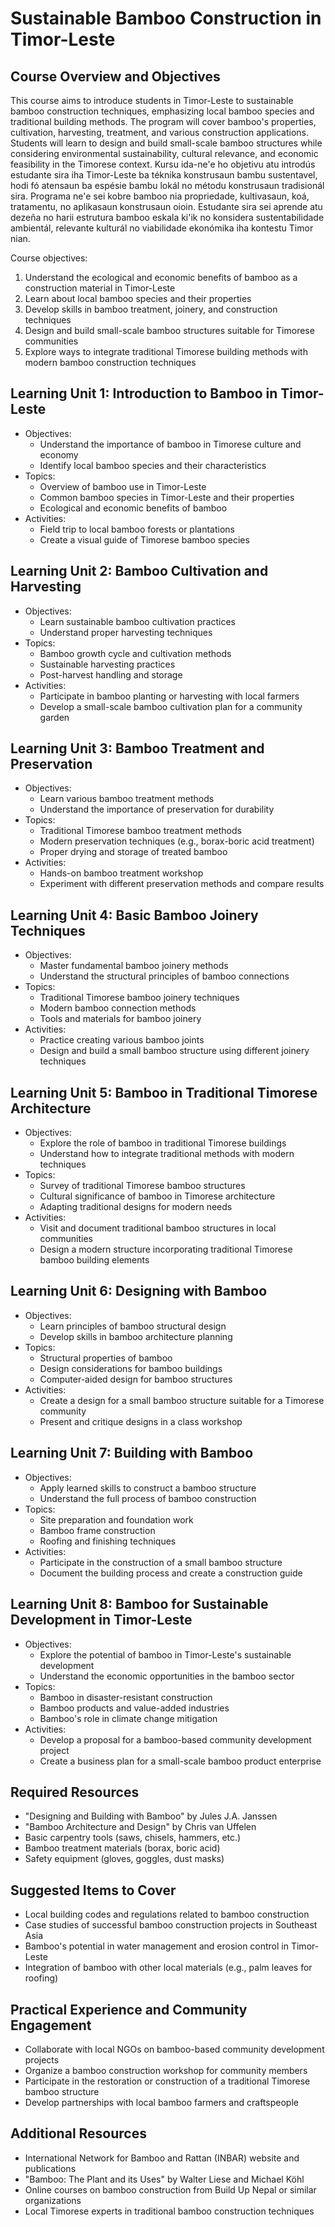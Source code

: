 # Sustainable Bamboo Construction in Timor-Leste

## Course Overview and Objectives

This course aims to introduce students in Timor-Leste to sustainable bamboo construction techniques, emphasizing local bamboo species and traditional building methods. The program will cover bamboo's properties, cultivation, harvesting, treatment, and various construction applications. Students will learn to design and build small-scale bamboo structures while considering environmental sustainability, cultural relevance, and economic feasibility in the Timorese context.
Kursu ida-ne'e ho objetivu atu introdús estudante sira iha Timor-Leste ba téknika konstrusaun bambu sustentavel, hodi fó atensaun ba espésie bambu lokál no métodu konstrusaun tradisionál sira. Programa ne'e sei kobre bamboo nia propriedade, kultivasaun, koá, tratamentu, no aplikasaun konstrusaun oioin. Estudante sira sei aprende atu dezeña no harii estrutura bamboo eskala ki'ik no konsidera sustentabilidade ambientál, relevante kulturál no viabilidade ekonómika iha kontestu Timor nian.

Course objectives:
1. Understand the ecological and economic benefits of bamboo as a construction material in Timor-Leste
2. Learn about local bamboo species and their properties
3. Develop skills in bamboo treatment, joinery, and construction techniques
4. Design and build small-scale bamboo structures suitable for Timorese communities
5. Explore ways to integrate traditional Timorese building methods with modern bamboo construction techniques

## Learning Unit 1: Introduction to Bamboo in Timor-Leste
- Objectives:
  * Understand the importance of bamboo in Timorese culture and economy
  * Identify local bamboo species and their characteristics
- Topics:
  * Overview of bamboo use in Timor-Leste
  * Common bamboo species in Timor-Leste and their properties
  * Ecological and economic benefits of bamboo
- Activities:
  * Field trip to local bamboo forests or plantations
  * Create a visual guide of Timorese bamboo species

## Learning Unit 2: Bamboo Cultivation and Harvesting
- Objectives:
  * Learn sustainable bamboo cultivation practices
  * Understand proper harvesting techniques
- Topics:
  * Bamboo growth cycle and cultivation methods
  * Sustainable harvesting practices
  * Post-harvest handling and storage
- Activities:
  * Participate in bamboo planting or harvesting with local farmers
  * Develop a small-scale bamboo cultivation plan for a community garden

## Learning Unit 3: Bamboo Treatment and Preservation
- Objectives:
  * Learn various bamboo treatment methods
  * Understand the importance of preservation for durability
- Topics:
  * Traditional Timorese bamboo treatment methods
  * Modern preservation techniques (e.g., borax-boric acid treatment)
  * Proper drying and storage of treated bamboo
- Activities:
  * Hands-on bamboo treatment workshop
  * Experiment with different preservation methods and compare results

## Learning Unit 4: Basic Bamboo Joinery Techniques
- Objectives:
  * Master fundamental bamboo joinery methods
  * Understand the structural principles of bamboo connections
- Topics:
  * Traditional Timorese bamboo joinery techniques
  * Modern bamboo connection methods
  * Tools and materials for bamboo joinery
- Activities:
  * Practice creating various bamboo joints
  * Design and build a small bamboo structure using different joinery techniques

## Learning Unit 5: Bamboo in Traditional Timorese Architecture
- Objectives:
  * Explore the role of bamboo in traditional Timorese buildings
  * Understand how to integrate traditional methods with modern techniques
- Topics:
  * Survey of traditional Timorese bamboo structures
  * Cultural significance of bamboo in Timorese architecture
  * Adapting traditional designs for modern needs
- Activities:
  * Visit and document traditional bamboo structures in local communities
  * Design a modern structure incorporating traditional Timorese bamboo building elements

## Learning Unit 6: Designing with Bamboo
- Objectives:
  * Learn principles of bamboo structural design
  * Develop skills in bamboo architecture planning
- Topics:
  * Structural properties of bamboo
  * Design considerations for bamboo buildings
  * Computer-aided design for bamboo structures
- Activities:
  * Create a design for a small bamboo structure suitable for a Timorese community
  * Present and critique designs in a class workshop

## Learning Unit 7: Building with Bamboo
- Objectives:
  * Apply learned skills to construct a bamboo structure
  * Understand the full process of bamboo construction
- Topics:
  * Site preparation and foundation work
  * Bamboo frame construction
  * Roofing and finishing techniques
- Activities:
  * Participate in the construction of a small bamboo structure
  * Document the building process and create a construction guide

## Learning Unit 8: Bamboo for Sustainable Development in Timor-Leste
- Objectives:
  * Explore the potential of bamboo in Timor-Leste's sustainable development
  * Understand the economic opportunities in the bamboo sector
- Topics:
  * Bamboo in disaster-resistant construction
  * Bamboo products and value-added industries
  * Bamboo's role in climate change mitigation
- Activities:
  * Develop a proposal for a bamboo-based community development project
  * Create a business plan for a small-scale bamboo product enterprise

## Required Resources

- "Designing and Building with Bamboo" by Jules J.A. Janssen
- "Bamboo Architecture and Design" by Chris van Uffelen
- Basic carpentry tools (saws, chisels, hammers, etc.)
- Bamboo treatment materials (borax, boric acid)
- Safety equipment (gloves, goggles, dust masks)

## Suggested Items to Cover

- Local building codes and regulations related to bamboo construction
- Case studies of successful bamboo construction projects in Southeast Asia
- Bamboo's potential in water management and erosion control in Timor-Leste
- Integration of bamboo with other local materials (e.g., palm leaves for roofing)

## Practical Experience and Community Engagement

- Collaborate with local NGOs on bamboo-based community development projects
- Organize a bamboo construction workshop for community members
- Participate in the restoration or construction of a traditional Timorese bamboo structure
- Develop partnerships with local bamboo farmers and craftspeople

## Additional Resources

- International Network for Bamboo and Rattan (INBAR) website and publications
- "Bamboo: The Plant and its Uses" by Walter Liese and Michael Köhl
- Online courses on bamboo construction from Build Up Nepal or similar organizations
- Local Timorese experts in traditional bamboo construction techniques